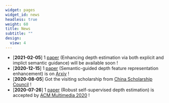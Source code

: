 ```yaml
---
widget: pages
widget_id: news
headless: true
weight: 60
title: News
subtitle: ""
design:
  view: 4
---
```

* [**2021-02-05**]  1 [paper](../publication/SemDepth/) (Enhancing depth estimation via both explicit and implict semantic guidance) will be available soon !
* [**2020-12-15**]  1 [paper](../publication/SEEDepth/) (Semantic-guided depth feature representation enhancement) is on [Arxiv](https://arxiv.org/abs/2012.08048) !
* [**2020-08-05**]  Got the visiting scholarship from [China Scholarship Council](https://www.csc.edu.cn/) !
* [**2020-07-26**]  1 [paper](../publication/depthDCE/) (Robust self-supervised depth estimation) is accepted by [ACM Multimedia 2020](https://2020.acmmm.org/) !
